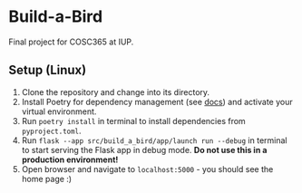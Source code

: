 # Build-a-Bird
Final project for COSC365 at IUP.

## Setup (Linux)
1. Clone the repository and change into its directory.
2. Install Poetry for dependency management (see [docs](https://python-poetry.org/docs/)) and activate your virtual environment.
3. Run `poetry install` in terminal to install dependencies from `pyproject.toml`.
4. Run `flask --app src/build_a_bird/app/launch run --debug` in terminal to start serving the Flask app in debug mode. **Do not use this in a production environment!**
5. Open browser and navigate to `localhost:5000` - you should see the home page :)
